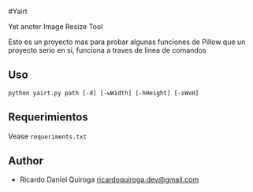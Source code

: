 #Yairt

Yet anoter Image Resize Tool

Esto es un proyecto mas para probar algunas funciones de Pillow que un proyecto serio en si,
funciona a traves de linea de comandos

## Uso

    python yairt.py path [-d] [-wWidth] [-hHeight] [-sWxH]


## Requerimientos
 
Vease `requeriments.txt`

## Author

* Ricardo Daniel Quiroga [ricardoquiroga.dev@gmail.com](mailto://ricardoquiroga.dev@gmail.com)
